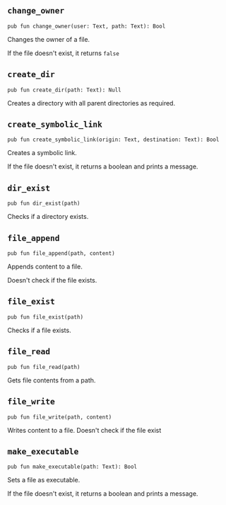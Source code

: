 ## `change_owner`
```ab
pub fun change_owner(user: Text, path: Text): Bool 
```

Changes the owner of a file.

If the file doesn't exist, it returns `false`


## `create_dir`
```ab
pub fun create_dir(path: Text): Null 
```

Creates a directory with all parent directories as required.


## `create_symbolic_link`
```ab
pub fun create_symbolic_link(origin: Text, destination: Text): Bool 
```

Creates a symbolic link.

If the file doesn't exist, it returns a boolean and prints a message.


## `dir_exist`
```ab
pub fun dir_exist(path) 
```

Checks if a directory exists.


## `file_append`
```ab
pub fun file_append(path, content) 
```

Appends content to a file.

Doesn't check if the file exists.


## `file_exist`
```ab
pub fun file_exist(path) 
```

Checks if a file exists.


## `file_read`
```ab
pub fun file_read(path) 
```

Gets file contents from a path.


## `file_write`
```ab
pub fun file_write(path, content) 
```

Writes content to a file.
Doesn't check if the file exist


## `make_executable`
```ab
pub fun make_executable(path: Text): Bool 
```

Sets a file as executable.

If the file doesn't exist, it returns a boolean and prints a message.


